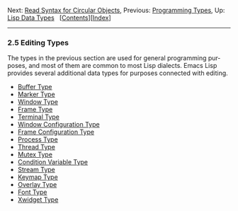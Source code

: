 <!DOCTYPE html>
<html><!-- Created by GNU Texinfo 7.0.3, https://www.gnu.org/software/texinfo/ --><head>
<meta http-equiv="content-type" content="text/html; charset=UTF-8">
<title>Editing Types (GNU Emacs Lisp Reference Manual)</title>

<meta name="description" content="Editing Types (GNU Emacs Lisp Reference Manual)">
<meta name="keywords" content="Editing Types (GNU Emacs Lisp Reference Manual)">
<meta name="resource-type" content="document">
<meta name="distribution" content="global">
<meta name="Generator" content="makeinfo">
<meta name="viewport" content="width=device-width,initial-scale=1">

<link rev="made" href="mailto:bug-gnu-emacs@gnu.org">
<link rel="icon" type="image/png" href="https://www.gnu.org/graphics/gnu-head-mini.png">
<meta name="ICBM" content="42.256233,-71.006581">
<meta name="DC.title" content="gnu.org">
<style type="text/css">
@import url('/software/emacs/manual.css');
</style>
</head>

<body lang="en">
<div class="section-level-extent" id="Editing-Types">
<div class="nav-panel">
<p>
Next: <a href="https://www.gnu.org/software/emacs/manual/html_node/elisp/Circular-Objects.html" accesskey="n" rel="next">Read Syntax for Circular Objects</a>, Previous: <a href="https://www.gnu.org/software/emacs/manual/html_node/elisp/Programming-Types.html" accesskey="p" rel="prev">Programming Types</a>, Up: <a href="https://www.gnu.org/software/emacs/manual/html_node/elisp/Lisp-Data-Types.html" accesskey="u" rel="up">Lisp Data Types</a> &nbsp; [<a href="https://www.gnu.org/software/emacs/manual/html_node/elisp/index.html#SEC_Contents" title="Table of contents" rel="contents">Contents</a>][<a href="https://www.gnu.org/software/emacs/manual/html_node/elisp/Index.html" title="Index" rel="index">Index</a>]</p>
</div>
<hr>
<h3 class="section" id="Editing-Types-1">2.5 Editing Types</h3>
<a class="index-entry-id" id="index-editing-types"></a>

<p>The types in the previous section are used for general programming
purposes, and most of them are common to most Lisp dialects.  Emacs Lisp
provides several additional data types for purposes connected with
editing.
</p>

<ul class="mini-toc">
<li><a href="https://www.gnu.org/software/emacs/manual/html_node/elisp/Buffer-Type.html" accesskey="1">Buffer Type</a></li>
<li><a href="https://www.gnu.org/software/emacs/manual/html_node/elisp/Marker-Type.html" accesskey="2">Marker Type</a></li>
<li><a href="https://www.gnu.org/software/emacs/manual/html_node/elisp/Window-Type.html" accesskey="3">Window Type</a></li>
<li><a href="https://www.gnu.org/software/emacs/manual/html_node/elisp/Frame-Type.html" accesskey="4">Frame Type</a></li>
<li><a href="https://www.gnu.org/software/emacs/manual/html_node/elisp/Terminal-Type.html" accesskey="5">Terminal Type</a></li>
<li><a href="https://www.gnu.org/software/emacs/manual/html_node/elisp/Window-Configuration-Type.html" accesskey="6">Window Configuration Type</a></li>
<li><a href="https://www.gnu.org/software/emacs/manual/html_node/elisp/Frame-Configuration-Type.html" accesskey="7">Frame Configuration Type</a></li>
<li><a href="https://www.gnu.org/software/emacs/manual/html_node/elisp/Process-Type.html" accesskey="8">Process Type</a></li>
<li><a href="https://www.gnu.org/software/emacs/manual/html_node/elisp/Thread-Type.html" accesskey="9">Thread Type</a></li>
<li><a href="https://www.gnu.org/software/emacs/manual/html_node/elisp/Mutex-Type.html">Mutex Type</a></li>
<li><a href="https://www.gnu.org/software/emacs/manual/html_node/elisp/Condition-Variable-Type.html">Condition Variable Type</a></li>
<li><a href="https://www.gnu.org/software/emacs/manual/html_node/elisp/Stream-Type.html">Stream Type</a></li>
<li><a href="https://www.gnu.org/software/emacs/manual/html_node/elisp/Keymap-Type.html">Keymap Type</a></li>
<li><a href="https://www.gnu.org/software/emacs/manual/html_node/elisp/Overlay-Type.html">Overlay Type</a></li>
<li><a href="https://www.gnu.org/software/emacs/manual/html_node/elisp/Font-Type.html">Font Type</a></li>
<li><a href="https://www.gnu.org/software/emacs/manual/html_node/elisp/Xwidget-Type.html">Xwidget Type</a></li>
</ul>
</div>





</body></html>